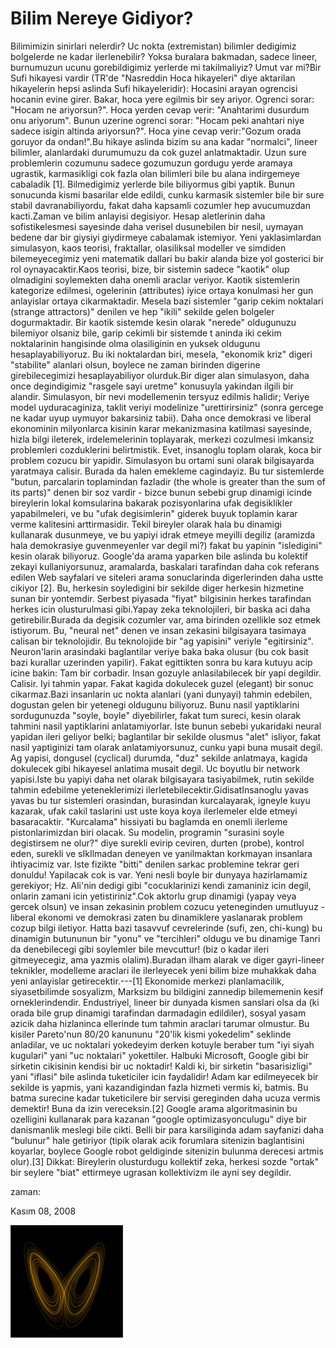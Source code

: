 # Bilim Nereye Gidiyor?
Bilimimizin sinirlari nelerdir? Uc nokta (extremistan) bilimler dedigimiz bolgelerde ne kadar ilerlenebilir? Yoksa buralara bakmadan, sadece lineer, burnumuzun ucunu gorebildigimiz yerlerde mi takilmaliyiz? Umut var mi?Bir Sufi hikayesi vardir (TR'de "Nasreddin Hoca hikayeleri" diye aktarilan hikayelerin hepsi aslinda Sufi hikayeleridir): Hocasini arayan ogrencisi hocanin evine girer. Bakar, hoca yere egilmis bir sey ariyor. Ogrenci sorar: "Hocam ne ariyorsun?". Hoca yerden cevap verir: "Anahtarimi dusurdum onu ariyorum". Bunun uzerine ogrenci sorar: "Hocam peki anahtari niye sadece isigin altinda ariyorsun?". Hoca yine cevap verir:"Gozum orada goruyor da ondan!".Bu hikaye aslinda bizim su ana kadar "normalci", lineer bilimler, alanlardaki durumumuzu da cok guzel anlatmaktadir. Uzun sure problemlerin cozumunu sadece gozumuzun gordugu yerde aramaya ugrastik, karmasikligi cok fazla olan bilimleri bile bu alana indirgemeye cabaladik [1]. Bilmedigimiz yerlerde bile biliyormus gibi yaptik. Bunun sonucunda kismi basarilar elde edildi, cunku karmasik sistemler bile bir sure stabil davranabiliyordu, fakat daha kapsamli cozumler hep avucumuzdan kacti.Zaman ve bilim anlayisi degisiyor. Hesap aletlerinin daha sofistikelesmesi sayesinde daha verisel dusunebilen bir nesil, uymayan bedene dar bir giysiyi giydirmeye cabalamak istemiyor. Yeni yaklasimlardan simulasyon, kaos teorisi, fraktallar, olasiliksal modeller ve simdiden bilemeyecegimiz yeni matematik dallari bu bakir alanda bize yol gosterici bir rol oynayacaktir.Kaos teorisi, bize, bir sistemin sadece "kaotik" olup olmadigini soylemekten daha onemli araclar veriyor. Kaotik sistemlerin kategorize edilmesi, ogelerinin (attributes) iyice ortaya konulmasi her gun anlayislar ortaya cikarmaktadir. Mesela bazi sistemler "garip cekim noktalari (strange attractors)" denilen ve hep "ikili" sekilde gelen bolgeler dogurmaktadir. Bir kaotik sistemde kesin olarak "nerede" oldugunuzu bilemiyor olsaniz bile, garip cekimli bir sistemde t aninda iki cekim noktalarinin hangisinde olma olasiliginin en yuksek oldugunu hesaplayabiliyoruz. Bu iki noktalardan biri, mesela, "ekonomik kriz" digeri "stabilite" alanlari olsun, boylece ne zaman birinden digerine girebilecegimizi hesaplayabiliyor olurduk.Bir diger alan simulasyon, daha once degindigimiz "rasgele sayi uretme" konusuyla yakindan ilgili bir alandir. Simulasyon, bir nevi modellemenin tersyuz edilmis halidir; Veriye model uyduracaginiza, taklit veriyi modelinize "urettirirsiniz" (sonra gercege ne kadar uyup uymuyor bakarsiniz tabii). Daha once demokrasi ve liberal ekonominin milyonlarca kisinin karar mekanizmasina katilmasi sayesinde, hizla bilgi ileterek, irdelemelerinin toplayarak, merkezi cozulmesi imkansiz problemleri cozduklerini belirtmistik. Evet, insanoglu toplam olarak, koca bir problem cozucu bir yapidir. Simulasyon bu ortami suni olarak bilgisayarda yaratmaya calisir. Burada da halen emekleme cagindayiz. Bu tur sistemlerde "butun, parcalarin toplamindan fazladir (the whole is greater than the sum of its parts)" denen bir soz vardir - bizce bunun sebebi grup dinamigi icinde bireylerin lokal komsularina bakarak pozisyonlarina ufak degisiklikler yapabilmeleri, ve bu "ufak degisimlerin" giderek buyuk toplamin karar verme kalitesini arttirmasidir. Tekil bireyler olarak hala bu dinamigi kullanarak dusunmeye, ve bu yapiyi idrak etmeye meyilli degiliz (aramizda hala demokrasiye guvenmeyenler var degil mi?) fakat bu yapinin "isledigini" kesin olarak biliyoruz. Google'da arama yaparken bile aslinda bu kolektif zekayi kullaniyorsunuz, aramalarda, baskalari tarafindan daha cok referans edilen Web sayfalari ve siteleri arama sonuclarinda digerlerinden daha ustte cikiyor [2]. Bu, herkesin soyledigini bir sekilde diger herkesin hizmetine sunan bir yontemdir. Serbest piyasada "fiyat" bilgisinin herkes tarafindan herkes icin olusturulmasi gibi.Yapay zeka teknolojileri, bir baska aci daha getirebilir.Burada da degisik cozumler var, ama birinden ozellikle soz etmek istiyorum. Bu, "neural net" denen ve insan zekasini bilgisayara tasimaya calisan bir teknolojidir. Bu teknolojide bir "ag yapisini" veriyle "egitirsiniz". Neuron'larin arasindaki baglantilar veriye baka baka olusur (bu cok basit bazi kurallar uzerinden yapilir). Fakat egittikten sonra bu kara kutuyu acip icine bakin: Tam bir corbadir. Insan gozuyle anlasilabilecek bir yapi degildir. Calisir. Iyi tahmin yapar. Fakat kagida dokulecek guzel (elegant) bir sonuc cikarmaz.Bazi insanlarin uc nokta alanlari (yani dunyayi) tahmin edebilen, dogustan gelen bir yetenegi oldugunu biliyoruz. Bunu nasil yaptiklarini sordugunuzda "soyle, boyle" diyebilirler, fakat tum sureci, kesin olarak tahmini nasil yaptiklarini anlatamiyorlar. Iste bunun sebebi yukaridaki neural yapidan ileri geliyor belki; baglantilar bir sekilde olusmus "alet" isliyor, fakat nasil yaptiginizi tam olarak anlatamiyorsunuz, cunku yapi buna musait degil. Ag yapisi, dongusel (cyclical) durumda, "duz" sekilde anlatmaya, kagida dokulecek gibi hikayesel anlatima musait degil. Uc boyutlu bir network yapisi.Iste bu yapiyi daha net olarak bilgisayara tasiyabilmek, rutin sekilde tahmin edebilme yeteneklerimizi ilerletebilecektir.GidisatInsanoglu yavas yavas bu tur sistemleri orasindan, burasindan kurcalayarak, igneyle kuyu kazarak, ufak cakil taslarini ust uste koya koya ilerlemeler elde etmeyi basaracaktir. "Kurcalama" hissiyati bu baglamda en onemli ilerleme pistonlarimizdan biri olacak. Su modelin, programin "surasini soyle degistirsem ne olur?" diye surekli evirip ceviren, durten (probe), kontrol eden, surekli ve sIkIlmadan deneyen ve yanilmaktan korkmayan insanlara ihtiyacimiz var. Iste fizikte "bitti" denilen sarkac problemine tekrar geri donuldu! Yapilacak cok is var. Yeni nesli boyle bir dunyaya hazirlamamiz gerekiyor; Hz. Ali'nin dedigi gibi "cocuklarinizi kendi zamaniniz icin degil, onlarin zamani icin yetistiriniz".Cok aktorlu grup dinamigi (yapay veya gercek olsun) ve insan zekasinin problem cozucu yeteneginden umutluyuz - liberal ekonomi ve demokrasi zaten bu dinamiklere yaslanarak problem cozup bilgi iletiyor. Hatta bazi tasavvuf cevrelerinde (sufi, zen, chi-kung) bu dinamigin butununun bir "yonu" ve "tercihleri" oldugu ve bu dinamige Tanri da denebilecegi gibi soylemler bile mevcuttur! (biz o kadar ileri gitmeyecegiz, ama yazmis olalim).Buradan ilham alarak ve diger gayri-lineer teknikler, modelleme araclari ile ilerleyecek yeni bilim bize muhakkak daha yeni anlayislar getirecektir.---[1] Ekonomide merkezi planlamacilik, siyasetbilimde sosyalizm, Marksizm bu bildigini zannedip bilememenin kesif orneklerindendir. Endustriyel, lineer bir dunyada kismen sanslari olsa da (ki orada bile grup dinamigi tarafindan darmadagin edildiler), sosyal yasam azicik daha hizlaninca ellerinde tum tahmin araclari tarumar olmustur. Bu kisiler Pareto'nun 80/20 kanununu "20'lik kismi yokedelim" seklinde anladilar, ve uc noktalari yokedeyim derken kotuyle beraber tum "iyi siyah kugulari" yani "uc noktalari" yokettiler. Halbuki Microsoft, Google gibi bir sirketin cikisinin kendisi bir uc noktadir! Kaldi ki, bir sirketin "basarisizligi" yani "iflasi" bile aslinda tuketiciler icin faydalidir! Adam kar edilmeyecek bir sekilde is yapmis, yani kazandigindan fazla hizmeti vermis ki, batmis. Bu batma surecine kadar tuketicilere bir servisi gereginden daha ucuza vermis demektir! Buna da izin vereceksin.[2] Google arama algoritmasinin bu ozelligini kullanarak para kazanan "google optimizasyonculugu" diye bir danismanlik meslegi bile cikti. Belli bir para karsiliginda adam sayfanizi daha "bulunur" hale getiriyor (tipik olarak acik forumlara sitenizin baglantisini koyarlar, boylece Google robot geldiginde sitenizin bulunma derecesi artmis olur).[3] Dikkat: Bireylerin olusturdugu kollektif zeka, herkesi sozde "ortak" bir seylere "biat" ettirmeye ugrasan kollektivizm ile ayni sey degildir.







zaman:

Kasım 08, 2008










![](180px-Lorenz_attractor_yb.svg.png)
